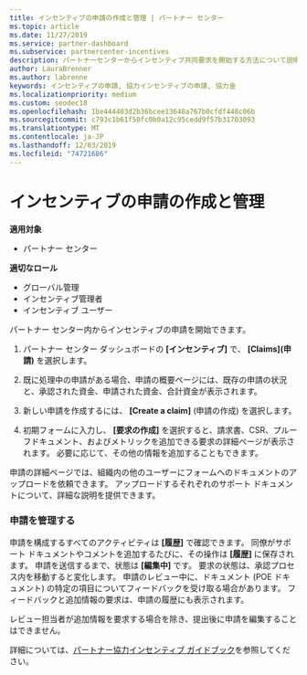 ```yaml
---
title: インセンティブの申請の作成と管理 | パートナー センター
ms.topic: article
ms.date: 11/27/2019
ms.service: partner-dashboard
ms.subservice: partnercenter-incentives
description: パートナーセンターからインセンティブ共同要求を開始する方法について説明します。 申請を構成するすべてのアクティビティは履歴で確認できます。
author: LauraBrenner
ms.author: labrenne
keywords: インセンティブの申請, 協力インセンティブの申請, 協力金
ms.localizationpriority: medium
ms.custom: seodec18
ms.openlocfilehash: 1be444403d2b36bcee13648a767b0cfdf448c06b
ms.sourcegitcommit: c793c1b61f50fc0b0a12c95cedd9f57b31703093
ms.translationtype: MT
ms.contentlocale: ja-JP
ms.lasthandoff: 12/03/2019
ms.locfileid: "74721686"
---
```

# <a name="create-and-manage-an-incentives-claim"></a>インセンティブの申請の作成と管理

**適用対象**
- パートナー センター

**適切なロール**

- グローバル管理
- インセンティブ管理者
- インセンティブ ユーザー

パートナー センター内からインセンティブの申請を開始できます。 

1. パートナー センター ダッシュボードの **[インセンティブ]** で、 **[Claims]\(申請\)** を選択します。

2.  既に処理中の申請がある場合、申請の概要ページには、既存の申請の状況と、承認された資金、申請された資金、合計資金が表示されます。

3.  新しい申請を作成するには、 **[Create a claim]** (申請の作成) を選択します。

4.  初期フォームに入力し、 **[要求の作成]** を選択すると、請求書、CSR、プルーフドキュメント、およびメトリックを追加できる要求の詳細ページが表示されます。 必要に応じて、その他の情報を追加することもできます。

申請の詳細ページでは、組織内の他のユーザーにフォームへのドキュメントのアップロードを依頼できます。 アップロードするそれぞれのサポート ドキュメントについて、詳細な説明を提供できます。 

### <a name="manage-your-claims"></a>申請を管理する

申請を構成するすべてのアクティビティは **[履歴]** で確認できます。 同僚がサポート ドキュメントやコメントを追加するたびに、その操作は **[履歴]** に保存されます。 申請を送信するまで、状態は **[編集中]** です。 要求の状態は、承認プロセス内を移動すると変化します。 申請のレビュー中に、ドキュメント (POE ドキュメント) の特定の項目についてフィードバックを受け取る場合があります。 フィードバックと追加情報の要求は、申請の履歴にも表示されます。 

レビュー担当者が追加情報を要求する場合を除き、提出後に申請を編集することはできません。

詳細については、[パートナー協力インセンティブ ガイドブック](https://assets.microsoft.com/coop-guidebook.pdf)を参照してください。
